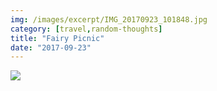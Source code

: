 ```yaml
---
img: /images/excerpt/IMG_20170923_101848.jpg
category: [travel,random-thoughts]
title: "Fairy Picnic"
date: "2017-09-23"
---
```


[![](/images/IMG_20170923_101848.jpg)](http://blog.duanemcguire.com/wp-content/uploads/2017/09/IMG_20170923_101848.jpg)
